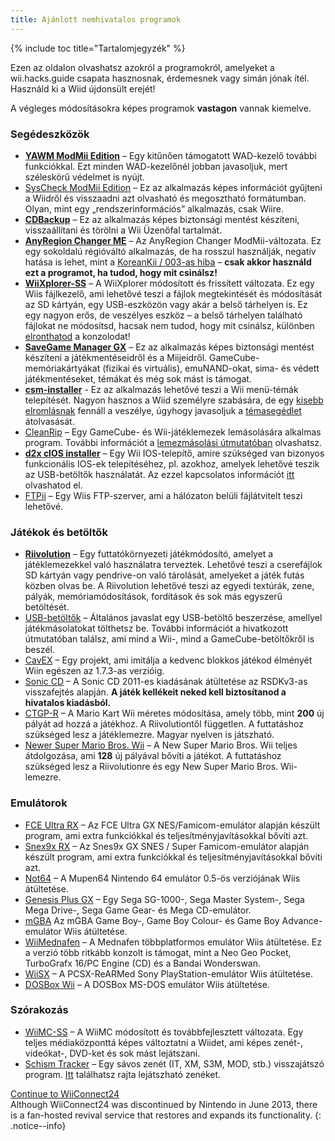 ```yaml
---
title: Ajánlott nemhivatalos programok
---
```


{% include toc title="Tartalomjegyzék" %}

Ezen az oldalon olvashatsz azokról a programokról, amelyeket a wii.hacks.guide csapata hasznosnak, érdemesnek vagy simán jónak ítél. Használd ki a Wiid újdonsült erejét!

A végleges módosításokra képes programok **vastagon** vannak kiemelve.

### Segédeszközök

+ [**YAWM ModMii Edition**](https://oscwii.org/library/app/yawmME) – Egy kitűnően támogatott WAD-kezelő további funkciókkal. Ezt minden WAD-kezelőnél jobban javasoljuk, mert széleskörű védelmet is nyújt.
+ [SysCheck ModMii Edition](https://oscwii.org/library/app/SysCheckME) – Ez az alkalmazás képes információt gyűjteni a Wiidről és visszaadni azt olvasható és megosztható formátumban. Olyan, mint egy „rendszerinformációs” alkalmazás, csak Wiire.
+ [**CDBackup**](https://oscwii.org/library/app/cdbackup) – Ez az alkalmazás képes biztonsági mentést készíteni, visszaállítani és törölni a Wii Üzenőfal tartalmát.
+ [**AnyRegion Changer ME**](https://oscwii.org/library/app/ARCME) – Az AnyRegion Changer ModMii-változata. Ez egy sokoldalú régióváltó alkalmazás, de ha rosszul használják, negatív hatása is lehet, mint a [KoreanKii / 003-as hiba](bricks#korean-kiierror-003-brick) – **csak akkor használd ezt a programot, ha tudod, hogy mit csinálsz!**
+ [**WiiXplorer-SS**](https://oscwii.org/library/app/wiixplorer-ss) – A WiiXplorer módosított és frissített változata. Ez egy Wiis fájlkezelő, ami lehetővé teszi a fájlok megtekintését és módosítását az SD kártyán, egy USB-eszközön vagy akár a belső tárhelyen is. Ez egy nagyon erős, de veszélyes eszköz – a belső tárhelyen található fájlokat ne módosítsd, hacsak nem tudod, hogy mit csinálsz, különben [elronthatod](bricks) a konzolodat!
+ [**SaveGame Manager GX**](https://oscwii.org/library/app/SaveGame_Manager_GX) – Ez az alkalmazás képes biztonsági mentést készíteni a játékmentéseidről és a Miijeidről. GameCube-memóriakártyákat (fizikai és virtuális), emuNAND-okat, sima- és védett játékmentéseket, témákat és még sok mást is támogat.
+ [**csm-installer**](https://oscwii.org/library/app/csm-installer) - Ez az alkalmazás lehetővé teszi a Wii menü-témák telepítését. Nagyon hasznos a Wiid személyre szabására, de egy [kisebb elromlásnak](bricks#theme-brick) fennáll a veszélye, úgyhogy javasoljuk a [témasegédlet](themes) átolvasását.
+ [CleanRip](https://oscwii.org/library/app/CleanRip) – Egy GameCube- és Wii-játéklemezek lemásolására alkalmas program. További információt a [lemezmásolási útmutatóban](dump-games) olvashatsz.
+ [**d2x cIOS installer**](https://oscwii.org/library/app/d2x-cios-installer) – Egy Wii IOS-telepítő, amire szükséged van bizonyos funkcionális IOS-ek telepítéséhez, pl. azokhoz, amelyek lehetővé teszik az USB-betöltők használatát. Az ezzel kapcsolatos információt [itt](cios) olvashatod el.
+ [FTPii](https://oscwii.org/library/app/ftpii) – Egy Wiis FTP-szerver, ami a hálózaton belüli fájlátvitelt teszi lehetővé.



### Játékok és betöltők

+ [**Riivolution**](https://wiki.hacks.guide/wiki/Wii:Riivolution) – Egy futtatókörnyezeti játékmódosító, amelyet a játéklemezekkel való használatra terveztek. Lehetővé teszi a cserefájlok SD kártyán vagy pendrive-on való tárolását, amelyeket a játék futás közben olvas be. A Riivolution lehetővé teszi az egyedi textúrák, zene, pályák, memóriamódosítások, fordítások és sok más egyszerű betöltését.
+ [USB-betöltők](wii-loaders) – Általános javaslat egy USB-betöltő beszerzése, amellyel játékmásolatokat tölthetsz be. További információt a hivatkozott útmutatóban találsz, ami mind a Wii-, mind a GameCube-betöltőkről is beszél.
+ [CavEX](https://oscwii.org/library/app/cavex) – Egy projekt, ami imitálja a kedvenc blokkos játékod élményét Wiin egészen az 1.7.3-as verzióig.
+ [Sonic CD](https://oscwii.org/library/app/SonicCDWii) – A Sonic CD 2011-es kiadásának átültetése az RSDKv3-as visszafejtés alapján. **A játék kellékeit neked kell biztosítanod a hivatalos kiadásból.**
+ [CTGP-R](https://www.chadsoft.co.uk/download/) – A Mario Kart Wii méretes módosítása, amely több, mint **200** új pályát ad hozzá a játékhoz. A Riivolutiontől független. A futtatáshoz szükséged lesz a játéklemezre. Magyar nyelven is játszható.
+ [Newer Super Mario Bros. Wii](https://newerteam.com/wii/download.html) – A New Super Mario Bros. Wii teljes átdolgozása, ami **128** új pályával bővíti a játékot. A futtatáshoz szükséged lesz a Riivolutionre és egy New Super Mario Bros. Wii-lemezre.



### Emulátorok

+ [FCE Ultra RX](https://oscwii.org/library/app/fceurx) – Az FCE Ultra GX NES/Famicom-emulátor alapján készült program, ami extra funkciókkal és teljesítményjavításokkal bővíti azt.
+ [Snex9x RX](https://oscwii.org/library/app/Snes9xRX) – Az Snes9x GX SNES / Super Famicom-emulátor alapján készült program, ami extra funkciókkal és teljesítményjavításokkal bővíti azt.
+ [Not64](https://oscwii.org/library/app/not64) – A Mupen64 Nintendo 64 emulátor 0.5-ös verziójának Wiis átültetése.
+ [Genesis Plus GX](https://oscwii.org/library/app/genplus-gx) – Egy Sega SG-1000-, Sega Master System-, Sega Mega Drive-, Sega Game Gear- és Mega CD-emulátor.
+ [mGBA](https://oscwii.org/library/app/mgba) Az mGBA Game Boy-, Game Boy Colour- és Game Boy Advance-emulátor Wiis átültetése.
+ [WiiMednafen](https://oscwii.org/library/app/wiimednafen) – A Mednafen többplatformos emulátor Wiis átültetése. Ez a verzió több ritkább konzolt is támogat, mint a Neo Geo Pocket, TurboGrafx 16/PC Engine (CD) és a Bandai Wonderswan.
+ [WiiSX](https://oscwii.org/library/app/wiiSX) – A PCSX-ReARMed Sony PlayStation-emulátor Wiis átültetése.
+ [DOSBox Wii](https://oscwii.org/library/app/dosbox-wii) – A DOSBox MS-DOS emulátor Wiis átültetése.

### Szórakozás

+ [WiiMC-SS](https://oscwii.org/library/app/WiiMC-SS) – A WiiMC módosított és továbbfejlesztett változata. Egy teljes médiaközponttá képes változtatni a Wiidet, ami képes zenét-, videókat-, DVD-ket és sok mást lejátszani.
+ [Schism Tracker](https://oscwii.org/library/app/schismtracker) – Egy sávos zenét (IT, XM, S3M, MOD, stb.) visszajátszó program. [Itt](https://modarchive.org/) találhatsz rajta lejátszható zenéket.

[Continue to WiiConnect24](wiiconnect24)<br> Although WiiConnect24 was discontinued by Nintendo in June 2013, there is a fan-hosted revival service that restores and expands its functionality.
{: .notice--info}

